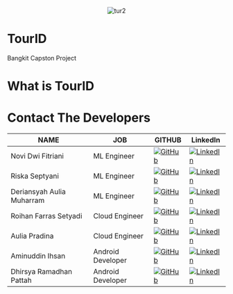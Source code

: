 <p align="center">
    <img src="https://github.com/TourID/Machine-Learning/assets/159881870/e6be832b-8bc3-4259-9508-7ea4ba7503b6" alt="tur2">
</p>

# TourID
Bangkit Capston Project

# What is TourID


# Contact The Developers

| NAME | JOB | GITHUB |	LinkedIn |
| ------ | ------ | ------ | ------ |
| Novi Dwi Fitriani  | ML Engineer | [![GitHub](https://img.shields.io/badge/GitHub-black?style=flat-square&logo=github)](https://github.com/noviidwi) | [![LinkedIn](https://img.shields.io/badge/LinkedIn-blue?style=flat-square&logo=linkedin)](https://www.linkedin.com/in/novidf/) |
| Riska Septyani| ML Engineer | [![GitHub](https://img.shields.io/badge/GitHub-black?style=flat-square&logo=github)](https://github.com/riskasptyani) | [![LinkedIn](https://img.shields.io/badge/LinkedIn-blue?style=flat-square&logo=linkedin)](https://www.linkedin.com/in/riskaseptyani) |
| Deriansyah Aulia Muharram | ML Engineer  |  [![GitHub](https://img.shields.io/badge/GitHub-black?style=flat-square&logo=github)](https://github.com/smerull) | [![LinkedIn](https://img.shields.io/badge/LinkedIn-blue?style=flat-square&logo=linkedin)](https://www.linkedin.com/in/deriansyah-aulia-muharram) |
| Roihan Farras Setyadi | Cloud Engineer | [![GitHub](https://img.shields.io/badge/GitHub-black?style=flat-square&logo=github)](https://github.com/Roihan1303) | [![LinkedIn](https://img.shields.io/badge/LinkedIn-blue?style=flat-square&logo=linkedin)](https://www.linkedin.com/in/roihanfarrassetyadi) |
| Aulia Pradina | Cloud Engineer  | [![GitHub](https://img.shields.io/badge/GitHub-black?style=flat-square&logo=github)](https://github.com/smerull) | [![LinkedIn](https://img.shields.io/badge/LinkedIn-blue?style=flat-square&logo=linkedin)](https://www.linkedin.com/in/deriansyah-aulia-muharram) |
| Aminuddin Ihsan | Android Developer | [![GitHub](https://img.shields.io/badge/GitHub-black?style=flat-square&logo=github)](https://github.com/smerull) | [![LinkedIn](https://img.shields.io/badge/LinkedIn-blue?style=flat-square&logo=linkedin)](https://www.linkedin.com/in/deriansyah-aulia-muharram) |
| Dhirsya Ramadhan Pattah | Android Developer | [![GitHub](https://img.shields.io/badge/GitHub-black?style=flat-square&logo=github)](https://github.com/smerull) | [![LinkedIn](https://img.shields.io/badge/LinkedIn-blue?style=flat-square&logo=linkedin)](https://www.linkedin.com/in/deriansyah-aulia-muharram) |
